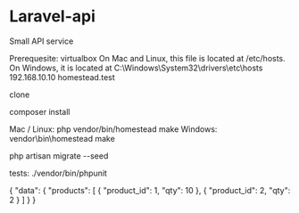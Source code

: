 # Laravel-api
Small API service


Prerequesite: virtualbox
 On Mac and Linux, this file is located at /etc/hosts. On Windows, it is located at  C:\Windows\System32\drivers\etc\hosts
 192.168.10.10 homestead.test


clone

composer install


Mac / Linux:
php vendor/bin/homestead make
Windows:
vendor\\bin\\homestead make


php artisan migrate --seed

tests:
./vendor/bin/phpunit





{
	"data": {
		"products": [
			{
				"product_id": 1,
				"qty": 10
			},
			{
				"product_id": 2,
				"qty": 2
			}
		]
	}
}

